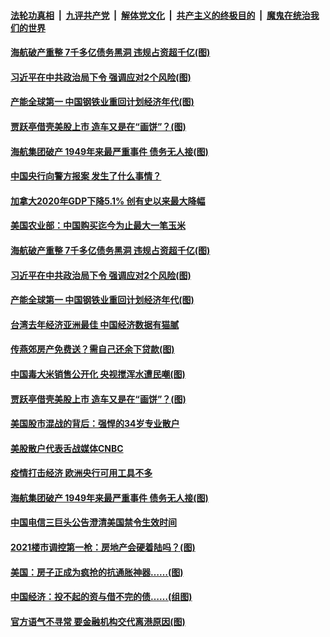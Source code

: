 

####  [法轮功真相](../../../../basic/blob/master/README.md?t=01310231) &nbsp;|&nbsp; [九评共产党](../../../../9ping.md/blob/master/README.md?t=01310231) &nbsp;|&nbsp; [解体党文化](../../../../jtdwh.md/blob/master/README.md?t=01310231)  &nbsp;|&nbsp; [共产主义的终极目的](../../../../gczydzjmd.md/blob/master/README.md?t=01310231) &nbsp;|&nbsp; [魔鬼在统治我们的世界](../../../../mgztzwmdsj.md/blob/master/README.md?t=01310231) 

#### [海航破产重整 7千多亿债务黑洞 违规占资超千亿(图)](../pages/p5/960862.md?t=01310231) 

#### [习近平在中共政治局下令 强调应对2个风险(图)](../pages/p5/960860.md?t=01310231) 

#### [产能全球第一 中国钢铁业重回计划经济年代(图)](../pages/p5/960849.md?t=01310231) 

#### [贾跃亭借壳美股上市 造车又是在“画饼”？(图)](../pages/p5/960810.md?t=01310231) 

#### [海航集团破产 1949年来最严重事件 债务无人接(图)](../pages/p5/960758.md?t=01310231) 


#### [中国央行向警方报案 发生了什么事情？](../pages/p5/960865.md?t=01310231) 

#### [加拿大2020年GDP下降5.1% 创有史以来最大降幅](../pages/p5/960864.md?t=01310231) 

#### [美国农业部：中国购买迄今为止最大一笔玉米](../pages/p5/960863.md?t=01310231) 

#### [海航破产重整 7千多亿债务黑洞 违规占资超千亿(图)](../pages/p5/960862.md?t=01310231) 

#### [习近平在中共政治局下令 强调应对2个风险(图)](../pages/p5/960860.md?t=01310231) 

#### [产能全球第一 中国钢铁业重回计划经济年代(图)](../pages/p5/960849.md?t=01310231) 

#### [台湾去年经济亚洲最佳 中国经济数据有猫腻](../pages/p5/960847.md?t=01310231) 

#### [传燕郊房产免费送？需自己还余下贷款(图)](../pages/p5/960842.md?t=01310231) 

#### [中国毒大米销售公开化 央视搅浑水遭民嘲(图)](../pages/p5/960837.md?t=01310231) 

#### [贾跃亭借壳美股上市 造车又是在“画饼”？(图)](../pages/p5/960810.md?t=01310231) 

#### [美国股市混战的背后：强悍的34岁专业散户](../pages/p5/960779.md?t=01310231) 

#### [美股散户代表舌战媒体CNBC](../pages/p5/960778.md?t=01310231) 

#### [疫情打击经济 欧洲央行可用工具不多](../pages/p5/960777.md?t=01310231) 

#### [海航集团破产 1949年来最严重事件 债务无人接(图)](../pages/p5/960758.md?t=01310231) 

#### [中国电信三巨头公告澄清美国禁令生效时间](../pages/p5/960754.md?t=01310231) 


#### [2021楼市调控第一枪：房地产会硬着陆吗？(图)](../pages/p5/960685.md?t=01310231) 

#### [美国：房子正成为疯抢的抗通胀神器……(图)](../pages/p5/960696.md?t=01310231) 

#### [中国经济：投不起的资与借不完的债……(组图)](../pages/p5/960676.md?t=01310231) 

#### [官方语气不寻常 要金融机构交代离港原因(图)](../pages/p5/960646.md?t=01310231) 

